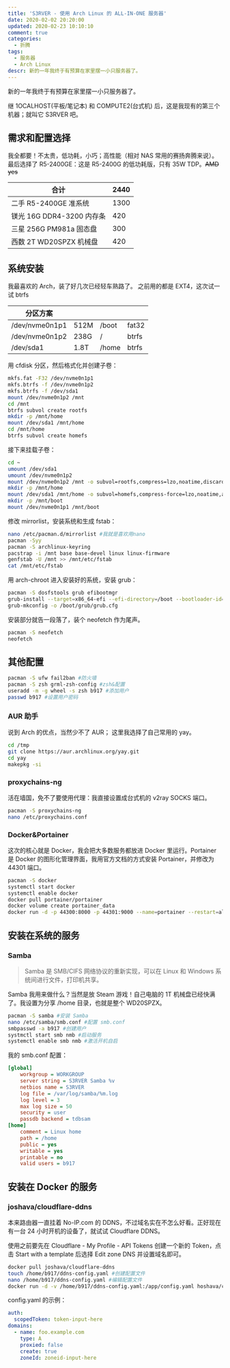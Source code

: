 ```yaml
---
title: 'S3RVER - 使用 Arch Linux 的 ALL-IN-ONE 服务器'
date: 2020-02-02 20:20:00
updated: 2020-02-23 10:10:10
comment: true
categories:
  - 折腾
tags:
  - 服务器
  - Arch Linux
descr: 新的一年我终于有预算在家里摆一小只服务器了。
---
```


新的一年我终于有预算在家里摆一小只服务器了。

<!-- more -->

继 1OCALHOST(平板/笔记本) 和 COMPUTE2(台式机) 后，这是我现有的第三个机器；就叫它 S3RVER 吧。

## 需求和配置选择

我全都要！不太贵，低功耗，小巧；高性能（相对 NAS 常用的赛扬奔腾来说）。
最后选择了 R5-2400GE：这是 R5-2400G 的低功耗版，只有 35W TDP。~~AMD yes~~

| 合计                      | 2440 |
| ------------------------- | ---- |
| 二手 R5-2400GE 准系统     | 1300 |
| 镁光 16G DDR4-3200 内存条 | 420  |
| 三星 256G PM981a 固态盘   | 300  |
| 西数 2T WD20SPZX 机械盘   | 420  |

## 系统安装

我最喜欢的 Arch，装了好几次已经轻车熟路了。
之前用的都是 EXT4，这次试一试 btrfs

| 分区方案       |      |       |       |
| -------------- | ---- | ----- | ----- |
| /dev/nvme0n1p1 | 512M | /boot | fat32 |
| /dev/nvme0n1p2 | 238G | /     | btrfs |
| /dev/sda1      | 1.8T | /home | btrfs |

用 cfdisk 分区，然后格式化并创建子卷：

```bash
mkfs.fat -F32 /dev/nvme0n1p1
mkfs.btrfs -f /dev/nvme0n1p2
mkfs.btrfs -f /dev/sda1
mount /dev/nvme0n1p2 /mnt
cd /mnt
btrfs subvol create rootfs
mkdir -p /mnt/home
mount /dev/sda1 /mnt/home
cd /mnt/home
btrfs subvol create homefs
```

接下来挂载子卷：

```bash
cd ~
umount /dev/sda1
umount /dev/nvme0n1p2
mount /dev/nvme0n1p2 /mnt -o subvol=rootfs,compress=lzo,noatime,discard,ssd,space_cache
mkdir -p /mnt/home
mount /dev/sda1 /mnt/home -o subvol=homefs,compress-force=lzo,noatime,autodefrag,space_cache
mkdir -p /mnt/boot
mount /dev/nvme0n1p1 /mnt/boot
```

修改 mirrorlist，安装系统和生成 fstab：

```bash
nano /etc/pacman.d/mirrorlist #我就是喜欢用nano
pacman -Syy
pacman -S archlinux-keyring
pacstrap -i /mnt base base-devel linux linux-firmware
genfstab -U /mnt >> /mnt/etc/fstab
cat /mnt/etc/fstab
```

用 arch-chroot 进入安装好的系统，安装 grub：

```bash
pacman -S dosfstools grub efibootmgr
grub-install --target=x86_64-efi --efi-directory=/boot --bootloader-id=arch --recheck
grub-mkconfig -o /boot/grub/grub.cfg
```

安装部分就告一段落了，装个 neofetch 作为尾声。

```bash
pacman -S neofetch
neofetch
```

## 其他配置

```bash
pacman -S ufw fail2ban #防火墙
pacman -S zsh grml-zsh-config #zsh&配置
useradd -m -g wheel -s zsh b917 #添加用户
passwd b917 #设置用户密码
```

### AUR 助手

说到 Arch 的优点，当然少不了 AUR；
这里我选择了自己常用的 yay。

```bash
cd /tmp
git clone https://aur.archlinux.org/yay.git
cd yay
makepkg -si
```

### proxychains-ng

活在墙国，免不了要使用代理：我直接设置成台式机的 v2ray SOCKS 端口。

```bash
pacman -S proxychains-ng
nano /etc/proxychains.conf
```

### Docker&Portainer

这次的核心就是 Docker，我会把大多数服务都放进 Docker 里运行。Portainer 是 Docker 的图形化管理界面，我用官方文档的方式安装 Portainer，并修改为 44301 端口。

```bash
pacman -S docker
systemctl start docker
systemctl enable docker
docker pull portainer/portainer
docker volume create portainer_data
docker run -d -p 44300:8000 -p 44301:9000 --name=portainer --restart=always -v /var/run/docker.sock:/var/run/docker.sock -v portainer_data:/data portainer/portainer
```

## 安装在系统的服务

### Samba

> Samba 是 SMB/CIFS 网络协议的重新实现，可以在 Linux 和 Windows 系统间进行文件，打印机共享。

Samba 我用来做什么？当然是放 Steam 游戏！自己电脑的 1T 机械盘已经快满了。我设置为分享 /home 目录，也就是整个 WD20SPZX。

```bash
pacman -S samba #安装 Samba
nano /etc/samba/smb.conf #配置 smb.conf
smbpasswd -a b917 #创建用户
systmctl start smb nmb #启动服务
systemctl enable smb nmb #激活开机自启
```

我的 smb.conf 配置：

```ini
[global]
    workgroup = WORKGROUP
    server string = S3RVER Samba %v
    netbios name = S3RVER
    log file = /var/log/samba/%m.log
    log level = 3
    max log size = 50
    security = user
    passdb backend = tdbsam
[home]
    comment = Linux home
    path = /home
    public = yes
    writable = yes
    printable = no
    valid users = b917
```

## 安装在 Docker 的服务

### joshava/cloudflare-ddns

本来路由器一直挂着 No-IP.com 的 DDNS，不过域名实在不怎么好看。正好现在有一台 24 小时开机的设备了，就试试 Cloudflare DDNS。

使用之前要先在 Cloudflare - My Profile - API Tokens 创建一个新的 Token，点击 Start with a template 后选择 Edit zone DNS 并设置域名即可。

```bash
docker pull joshava/cloudflare-ddns
touch /home/b917/ddns-config.yaml #创建配置文件
nano /home/b917/ddns-config.yaml #编辑配置文件
docker run -d -v /home/b917/ddns-config.yaml:/app/config.yaml hoshava/cloudflare-ddns
```

config.yaml 的示例：

```yaml
auth:
  scopedToken: token-input-here
domains:
  - name: foo.example.com
    type: A
    proxied: false
    create: true
    zoneId: zoneid-input-here
```
